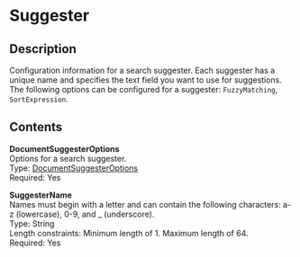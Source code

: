 # Suggester<a name="API_Suggester"></a>

## Description<a name="API_Suggester_Description"></a>

Configuration information for a search suggester\. Each suggester has a unique name and specifies the text field you want to use for suggestions\. The following options can be configured for a suggester: `FuzzyMatching`, `SortExpression`\. 

## Contents<a name="API_Suggester_Contents"></a>

 **DocumentSuggesterOptions**   
Options for a search suggester\.  
Type: [DocumentSuggesterOptions](API_DocumentSuggesterOptions.md)   
 Required: Yes 

 **SuggesterName**   
Names must begin with a letter and can contain the following characters: a\-z \(lowercase\), 0\-9, and \_ \(underscore\)\.  
Type: String  
 Length constraints: Minimum length of 1\. Maximum length of 64\.   
 Required: Yes 